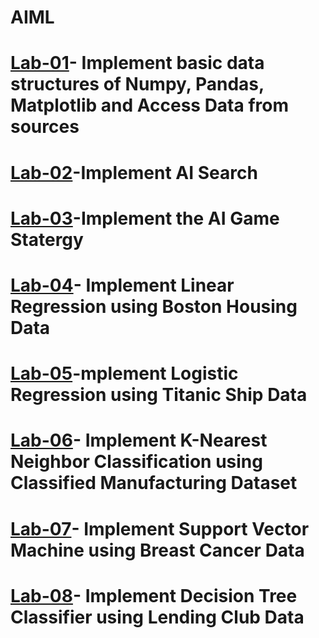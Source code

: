 # AIML
# [Lab-01](https://colab.research.google.com/drive/15i3A4bCRpsBfmXNu2L0lrmzqkWbH5JTr)- Implement basic data structures of Numpy, Pandas, Matplotlib and Access Data from sources
# [Lab-02](https://colab.research.google.com/drive/1WxdYSE-FpZvMWEb_JdRqkGNnDJwuAWFU#scrollTo=eeTz2UxVl76x)-Implement AI Search
# [Lab-03](https://colab.research.google.com/drive/180bh4z6zir_OMNMOFewcQOF2eXQhzzGW#scrollTo=Nf6MYl72OyVn)-Implement the AI Game Statergy
# [Lab-04](https://colab.research.google.com/drive/1kRrgYbSns0vqOl9KiR8pALYbv1qttERo)- Implement Linear Regression using Boston Housing Data
# [Lab-05]()-mplement Logistic Regression using Titanic Ship Data
# [Lab-06](https://colab.research.google.com/drive/1bhZHfkbfSkMCmRTOrpp65ejSmCKgA6eB#scrollTo=g8LW_1SuKOHl)- Implement K-Nearest Neighbor Classification using Classified Manufacturing Dataset
# [Lab-07](https://colab.research.google.com/drive/1axCrzjdadVenGI_zRRl6lSYRr0WXJ6Mi#scrollTo=BP84zX8vG77i)- Implement Support Vector Machine using Breast Cancer Data
# [Lab-08](https://colab.research.google.com/drive/1LrbVIPIpI6V2aBwXGw8SKs6PuT7H5Z2G#scrollTo=N0TEtNYPHfmB)- Implement Decision Tree Classifier using Lending Club Data
